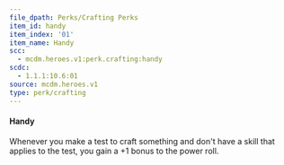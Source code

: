 ```yaml
---
file_dpath: Perks/Crafting Perks
item_id: handy
item_index: '01'
item_name: Handy
scc:
  - mcdm.heroes.v1:perk.crafting:handy
scdc:
  - 1.1.1:10.6:01
source: mcdm.heroes.v1
type: perk/crafting
---
```


#### Handy

Whenever you make a test to craft something and don't have a skill that applies to the test, you gain a +1 bonus to the power roll.
